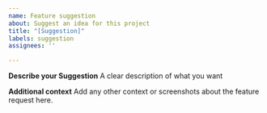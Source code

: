 ```yaml
---
name: Feature suggestion
about: Suggest an idea for this project
title: "[Suggestion]"
labels: suggestion
assignees: ''

---
```


**Describe your Suggestion**
A clear description of what you want

**Additional context**
Add any other context or screenshots about the feature request here.
